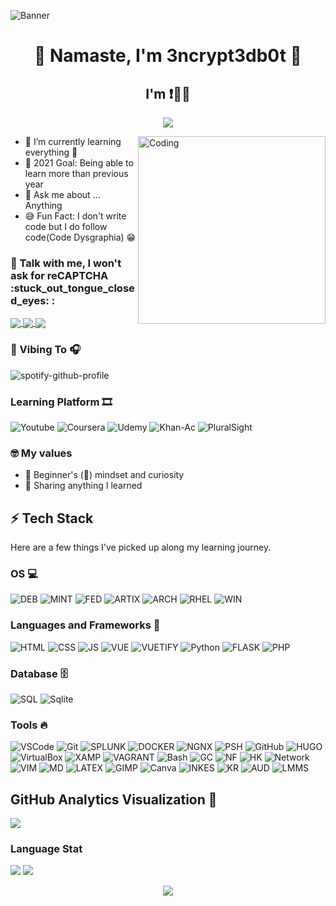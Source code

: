 ![Banner](https://user-images.githubusercontent.com/48232101/122671331-c6535c80-d1e5-11eb-9e08-7fdbf850918e.gif)

<h1 align="center"> 🙏 Namaste, I'm 3ncrypt3db0t 🤖 </h1>
<h2 align="center">I'm ❗👨‍💻</h2>

<p align="center"> 
  <img src="https://komarev.com/ghpvc/?username=3ncrypt3db0t&label=Visitors&color=ff4500&style=flat-square"> 
</p>
<img align="right" alt="Coding" width="300" src="https://user-images.githubusercontent.com/48232101/112782476-d76c5180-906c-11eb-8b47-919033dc4123.gif">

- 🌱 I’m currently learning everything 📝
- 🥅 2021 Goal: Being able to learn more than previous year 
- 💬 Ask me about ... Anything
- 😅 Fun Fact: I don't write code but I do follow code(Code Dysgraphia) 😁

<h3 align="left"> 📱 Talk with me, I won't ask for reCAPTCHA  :stuck_out_tongue_closed_eyes: :</h3>
<p align="left">
<a href="https://t.me/ID10TIRL" target="_blank"><img align="center" src="https://img.shields.io/badge/Telegram-2CA5E0?style=for-the-badge&logo=telegram&logoColor=white"> </a>
<a href="https://reddit.com/u/3ncrypt3db0t" target="_blank"><img align="center" src="https://img.shields.io/badge/Reddit-FF4500?style=for-the-badge&logo=reddit&logoColor=white"> 
<a href="mail.tutanota.com" target="_blank"><img align="center" src="https://img.shields.io/badge/Tutanota-840010?style=for-the-badge&logo=tutanota&logoColor=white"> 
</a>
</p>

### 🤘 Vibing To 🎧
![spotify-github-profile](https://spotify-github-profile.vercel.app/api/view?uid=smfy8qv7ozn8takw4r42j1zvr&cover_image=true&theme=novatorem)

### Learning Platform 🎞
![Youtube](https://img.shields.io/badge/YouTube-FF0000?style=for-the-badge&logo=youtube&logoColor=white)
![Coursera](https://img.shields.io/badge/Coursera-0056D2?style=for-the-badge&logo=Coursera&logoColor=white)
![Udemy](https://img.shields.io/badge/Udemy-A435F0?style=for-the-badge&logo=udemy&logoColor=white)
![Khan-Ac](https://img.shields.io/badge/Khan_Academy-14BF96?style=for-the-badge&logo=Khan-Academy&logoColor=white)
![PluralSight](https://img.shields.io/badge/Pluralsight-F15B2A?style=for-the-badge&logo=pluralsight&logoColor=white)


### 🤓 My values
- 🍏 Beginner's (🔰) mindset and curiosity 
- 🙌 Sharing anything I learned

## ⚡ Tech Stack 
Here are a few things I've picked up along my learning journey.

### OS 💻
![DEB](https://img.shields.io/badge/Debian-A81D33?style=for-the-badge&logo=debian&logoColor=white)
![MINT](https://img.shields.io/badge/Linux_Mint-87CF3E?style=for-the-badge&logo=linux-mint&logoColor=black)
![FED](https://img.shields.io/badge/Fedora-294172?style=for-the-badge&logo=fedora&logoColor=white) 
![ARTIX](https://img.shields.io/badge/Artix-10A0CC?style=for-the-badge&logo=Artix-Linux&logoColor=white)
![ARCH](https://img.shields.io/badge/Arch-1793D1?style=for-the-badge&logo=Arch-Linux&logoColor=white) 
![RHEL](https://img.shields.io/badge/RHEL-EE0000?style=for-the-badge&logo=Red-Hat&logoColor=white) 
![WIN](https://img.shields.io/badge/Windows-0078D6?style=for-the-badge&logo=windows&logoColor=white)

###  Languages and Frameworks 🚀  
![HTML](https://img.shields.io/badge/HTML-E34F26?style=for-the-badge&logo=html5&logoColor=white)
![CSS](https://img.shields.io/badge/CSS-1572B6?style=for-the-badge&logo=css3&logoColor=white)
![JS](https://img.shields.io/badge/JavaScript-F7DF1E?style=for-the-badge&logo=javascript&logoColor=black)
![VUE](https://img.shields.io/badge/Vue.js-35495E?style=for-the-badge&logo=vuedotjs&logoColor=4FC08D)
![VUETIFY](https://img.shields.io/badge/Vuetify-1867C0?style=for-the-badge&logo=Vuetify&logoColor=FFFFFF)
![Python](https://img.shields.io/badge/Python-3776AB?style=for-the-badge&logo=python&logoColor=white)
![FLASK](https://img.shields.io/badge/Flask-000000?style=for-the-badge&logo=flask&logoColor=white)
![PHP](https://img.shields.io/badge/PHP-777BB4?style=for-the-badge&logo=php&logoColor=white)

### Database 🗄️
![SQL](https://img.shields.io/badge/MySQL-00000F?style=for-the-badge&logo=mysql&logoColor=white)
![Sqlite](https://img.shields.io/badge/SQLite-07405E?style=for-the-badge&logo=sqlite&logoColor=white)

### Tools 🔥
![VSCode](https://img.shields.io/badge/Visual_Studio_Code-0078D4?style=for-the-badge&logo=visual%20studio%20code&logoColor=white)
![Git](https://img.shields.io/badge/Git-F05032?style=for-the-badge&logo=git&logoColor=white)
![SPLUNK](https://img.shields.io/badge/SPLUNK-000000?style=for-the-badge&logo=Splunk&logoColor=white)
![DOCKER](https://img.shields.io/badge/Docker-2CA5E0?style=for-the-badge&logo=docker&logoColor=white)
![NGNX](https://img.shields.io/badge/Nginx-009639?style=for-the-badge&logo=nginx&logoColor=white)
![PSH](https://img.shields.io/badge/PowerShell-5391FE?style=for-the-badge&logo=PowerShell&logoColor=white)
![GitHub](https://img.shields.io/badge/Github-000000?style=for-the-badge&logo=Github&logoColor=ffffff)
![HUGO](https://img.shields.io/badge/Hugo-ff4088?style=for-the-badge&logo=Hugo&logoColor=white)
![VirtualBox](https://img.shields.io/badge/VBox-183A61?style=for-the-badge&logo=VirtualBox&logoColor=white)
![XAMP](https://img.shields.io/badge/XAMPP-FB7A24?style=for-the-badge&logo=XAMPP&logoColor=white)
![VAGRANT](https://img.shields.io/badge/VAGRANT-1868F2?style=for-the-badge&logo=Vagrant&logoColor=white)
![Bash](https://img.shields.io/badge/Shell-121011?style=for-the-badge&logo=gnu-bash&logoColor=white)
![GC](https://img.shields.io/badge/Google_Cloud-4285F4?style=for-the-badge&logo=google-cloud&logoColor=white)
![NF](https://img.shields.io/badge/Netlify-00C7B7?style=for-the-badge&logo=netlify&logoColor=white)
![HK](https://img.shields.io/badge/Heroku-430098?style=for-the-badge&logo=heroku&logoColor=white)
![Network](https://img.shields.io/badge/PT-1BA0D7?style=for-the-badge&logo=Cisco&logoColor=white)
![VIM](https://img.shields.io/badge/VIM-%2311AB00.svg?&style=for-the-badge&logo=vim&logoColor=white)
![MD](https://img.shields.io/badge/Markdown-00000F?style=for-the-badge&logo=markdown&logoColor=white)
![LATEX](https://img.shields.io/badge/LATEX-008080?style=for-the-badge&logo=Latex&logoColor=white)
![GIMP](https://img.shields.io/badge/gimp-5C5543?style=for-the-badge&logo=gimp&logoColor=white)
![Canva](https://img.shields.io/badge/Canva-%2300C4CC.svg?&style=for-the-badge&logo=Canva&logoColor=white)
![INKES](https://img.shields.io/badge/Inkscape-000000?style=for-the-badge&logo=Inkscape&logoColor=white)
![KR](https://img.shields.io/badge/Krita-3BAFFF?style=for-the-badge&logo=Krita&logoColor=white)
![AUD](https://img.shields.io/badge/Audacity-0000CC?style=for-the-badge&logo=Audacity&logoColor=white)
![LMMS](https://img.shields.io/badge/LMMS-10B146?style=for-the-badge&logo=LMMS&logoColor=white)

## GitHub Analytics Visualization 🔎
![](https://github-profile-summary-cards.vercel.app/api/cards/profile-details?username=3ncrypt3db0t&theme=monokai)

### Language Stat
![](https://github-profile-summary-cards.vercel.app/api/cards/repos-per-language?username=3ncrypt3db0t&theme=monokai)
![](https://github-profile-summary-cards.vercel.app/api/cards/most-commit-language?username=3ncrypt3db0t&theme=monokai)
<!--
### GitHub Stat 
![](https://github-profile-summary-cards.vercel.app/api/cards/stats?username=3ncrypt3db0t&theme=monokai)
![](https://github-profile-summary-cards.vercel.app/api/cards/productive-time?username=3ncrypt3db0t&theme=monokai)
-->

<p align="center"> 
  <img src="https://user-images.githubusercontent.com/48232101/112832877-a95f2f80-90b5-11eb-8955-8945652f11cd.gif">
</p>

